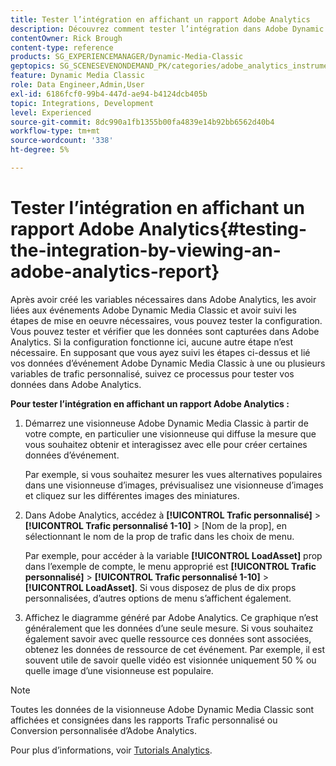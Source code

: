 ```yaml
---
title: Tester l’intégration en affichant un rapport Adobe Analytics
description: Découvrez comment tester l’intégration dans Adobe Dynamic Media Classic en affichant un rapport Adobe Analytics.
contentOwner: Rick Brough
content-type: reference
products: SG_EXPERIENCEMANAGER/Dynamic-Media-Classic
geptopics: SG_SCENESEVENONDEMAND_PK/categories/adobe_analytics_instrumentation_kit
feature: Dynamic Media Classic
role: Data Engineer,Admin,User
exl-id: 6186fcf0-99b4-447d-ae94-b4124dcb405b
topic: Integrations, Development
level: Experienced
source-git-commit: 8dc990a1fb1355b00fa4839e14b92bb6562d40b4
workflow-type: tm+mt
source-wordcount: '338'
ht-degree: 5%

---
```


# Tester l’intégration en affichant un rapport Adobe Analytics{#testing-the-integration-by-viewing-an-adobe-analytics-report}

Après avoir créé les variables nécessaires dans Adobe Analytics, les avoir liées aux événements Adobe Dynamic Media Classic et avoir suivi les étapes de mise en oeuvre nécessaires, vous pouvez tester la configuration. Vous pouvez tester et vérifier que les données sont capturées dans Adobe Analytics. Si la configuration fonctionne ici, aucune autre étape n’est nécessaire. En supposant que vous ayez suivi les étapes ci-dessus et lié vos données d’événement Adobe Dynamic Media Classic à une ou plusieurs variables de trafic personnalisé, suivez ce processus pour tester vos données dans Adobe Analytics.

**Pour tester l’intégration en affichant un rapport Adobe Analytics :**

1. Démarrez une visionneuse Adobe Dynamic Media Classic à partir de votre compte, en particulier une visionneuse qui diffuse la mesure que vous souhaitez obtenir et interagissez avec elle pour créer certaines données d’événement.

   Par exemple, si vous souhaitez mesurer les vues alternatives populaires dans une visionneuse d’images, prévisualisez une visionneuse d’images et cliquez sur les différentes images des miniatures.

1. Dans Adobe Analytics, accédez à **[!UICONTROL Trafic personnalisé]** > **[!UICONTROL Trafic personnalisé 1-10]** > [Nom de la prop], en sélectionnant le nom de la prop de trafic dans les choix de menu.

   Par exemple, pour accéder à la variable **[!UICONTROL LoadAsset]** prop dans l’exemple de compte, le menu approprié est **[!UICONTROL Trafic personnalisé]** > **[!UICONTROL Trafic personnalisé 1-10]** > **[!UICONTROL LoadAsset]**. Si vous disposez de plus de dix props personnalisées, d’autres options de menu s’affichent également.

1. Affichez le diagramme généré par Adobe Analytics. Ce graphique n’est généralement que les données d’une seule mesure. Si vous souhaitez également savoir avec quelle ressource ces données sont associées, obtenez les données de ressource de cet événement. Par exemple, il est souvent utile de savoir quelle vidéo est visionnée uniquement 50 % ou quelle image d’une visionneuse est populaire.

>[!NOTE]
>
>Toutes les données de la visionneuse Adobe Dynamic Media Classic sont affichées et consignées dans les rapports Trafic personnalisé ou Conversion personnalisée d’Adobe Analytics.

Pour plus d’informations, voir [Tutorials Analytics](https://experienceleague.adobe.com/en/docs/analytics-learn/tutorials/overview).